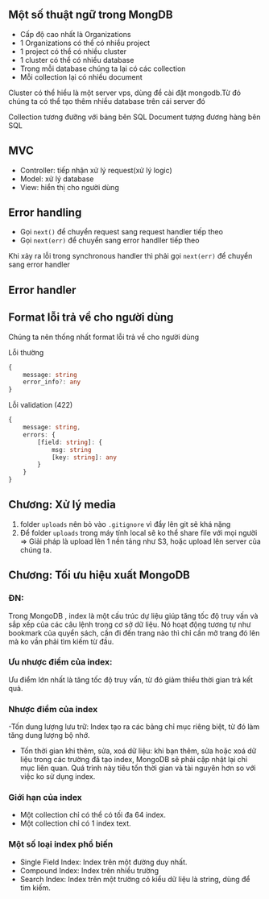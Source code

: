 ## Một số thuật ngữ trong MongDB

- Cấp độ cao nhất là Organizations
- 1 Organizations có thể có nhiều project
- 1 project có thể có nhiều cluster
- 1 cluster có thể có nhiều database
- Trong mỗi database chúng ta lại có các collection
- Mỗi collection lại có nhiều document

Cluster có thể hiểu là một server vps, dùng để cài đặt mongodb.Từ đó chúng ta
có thể tạo thêm nhiều database trên cái server đó

Collection tương đưỡng với bảng bên SQL
Document tượng đương hàng bên SQL

## MVC
- Controller: tiếp nhận xử lý request(xử lý logic)
- Model: xử lý database
- View: hiển thị cho người dùng


## Error handling
- Gọi `next()` để chuyển request sang request handler tiếp theo
- Gọi `next(err)` để chuyển sang error handller tiếp theo

Khi xảy ra lỗi trong synchronous handler thì phải gọi `next(err)` để chuyển sang
error handler

## Error handler

## Format lỗi trả về cho người dùng

Chúng ta nên thống nhất format lỗi trả về cho người dùng

Lỗi thường

```ts
{
    message: string
    error_info?: any
}
```

Lỗi validation (422)

```ts
{
    message: string,
    errors: {
        [field: string]: {
            msg: string
            [key: string]: any
        }
    }
}
```

## Chương: Xử lý media

1. folder `uploads` nên bỏ vào `.gitignore` vì đẩy lên git sẽ khá nặng
2. Để folder `uploads` trong máy tính local sẽ ko thể share file với mọi người => Giải pháp là upload lên 1 nền tảng như S3, hoặc upload lên server của chúng ta.

## Chương: Tối ưu hiệu xuất MongoDB
### ĐN:
Trong MongoDB , index là một cấu trúc dự liệu giúp tăng tốc độ truy vấn và sắp xếp của các câu lệnh trong cơ sở dữ liệu. Nó hoạt động tương tự như bookmark của quyển sách, cần đi đến trang nào thì chỉ cần mở trang đó lên mà ko vần phải tìm kiếm từ đầu.

### Ưu nhược điểm của index:
Ưu điểm lớn nhất là tăng tốc độ truy vấn, từ đó giảm thiểu thời gian trả kết quả.

### Nhược điểm của index
-Tốn dung lượng lưu trữ: Index tạo ra các bảng chỉ mục riêng biệt, từ đó làm tăng dung lượng bộ nhớ.

- Tốn thời gian khi thêm, sửa, xoá dữ liệu: khi bạn thêm, sửa hoặc xoá dữ liệu trong các trường đã tạo index, MongoDB sẽ phải cập nhật lại chỉ mục liên quan. Quá trình này tiêu tốn thời gian và tài nguyên hơn so với việc ko sử dụng index.


### Giới hạn của index

- Một collection chỉ có thể có tối đa 64 index.
- Một collection chỉ có 1 index text.

### Một số loại index phổ biến

- Single Field Index: Index trên một đường duy nhất.
- Compound Index: Index trên nhiều trường
- Search Index: Index trên một trường có kiểu dữ liệu là string, dùng để tìm kiếm.
